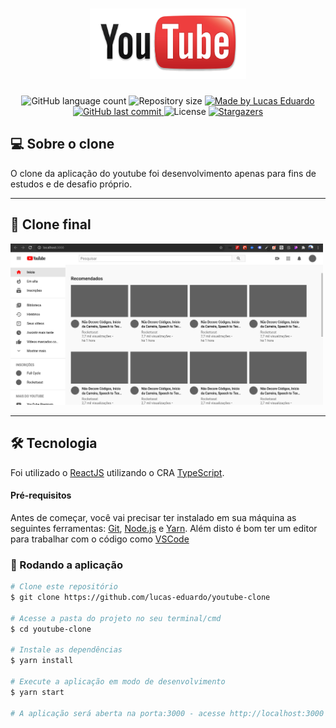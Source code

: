 <h1 align="center">
  <img alt="YouTube Clone" title="YouTube Clone" src=".github/logo.png" width="250" />
</h1>

<p align="center">
  <img alt="GitHub language count" src="https://img.shields.io/github/languages/count/lucas-eduardo/youtube-clone?color=%2304D361">

  <img alt="Repository size" src="https://img.shields.io/github/repo-size/lucas-eduardo/youtube-clone">

  <a href="https://www.linkedin.com/in/lucasdeveloperti/">
    <img alt="Made by Lucas Eduardo" src="https://img.shields.io/badge/made%20by-Lucas Eduardo-%2304D361">
  </a>

  <a href="https://github.com/lucas-eduardo/youtube-clone/commits/master">
    <img alt="GitHub last commit" src="https://img.shields.io/github/last-commit/lucas-eduardo/youtube-clone">
  </a>

  <img alt="License" src="https://img.shields.io/badge/license-MIT-brightgreen">

   <a href="https://github.com/lucas-eduardo/youtube-clone/stargazers">
    <img alt="Stargazers" src="https://img.shields.io/github/stars/lucas-eduardo/youtube-clone?style=social">
  </a>
</p>

## 💻 Sobre o clone

O clone da aplicação do youtube foi desenvolvimento apenas para fins de estudos e de desafio próprio.

---

## 🎨 Clone final

<img src=".github/printScreen.png" width="500" />

---

## 🛠 Tecnologia

Foi utilizado o [ReactJS][reactjs] utilizando o CRA [TypeScript][typescript].

#### Pré-requisitos

Antes de começar, você vai precisar ter instalado em sua máquina as seguintes ferramentas:
[Git](https://git-scm.com), [Node.js][nodejs] e [Yarn][yarn].
Além disto é bom ter um editor para trabalhar com o código como [VSCode][vscode]

### 🧭 Rodando a aplicação

```bash
# Clone este repositório
$ git clone https://github.com/lucas-eduardo/youtube-clone

# Acesse a pasta do projeto no seu terminal/cmd
$ cd youtube-clone

# Instale as dependências
$ yarn install

# Execute a aplicação em modo de desenvolvimento
$ yarn start

# A aplicação será aberta na porta:3000 - acesse http://localhost:3000
```

[nodejs]: https://nodejs.org/
[typescript]: https://www.typescriptlang.org/
[expo]: https://expo.io/
[reactjs]: https://reactjs.org
[rn]: https://facebook.github.io/react-native/
[yarn]: https://yarnpkg.com/
[vscode]: https://code.visualstudio.com/
[license]: https://opensource.org/licenses/MIT
[rc]: https://rocketseat.com.br